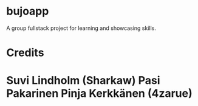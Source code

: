 # bujoapp

A group fullstack project for learning and showcasing skills.

# Credits
Suvi Lindholm (Sharkaw)
Pasi Pakarinen
Pinja Kerkkänen (4zarue)
=======
